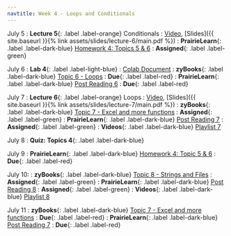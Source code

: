 ```yaml
---
navtitle: Week 4 - Loops and Conditionals
---
```


July 5
: **Lecture 5**{: .label .label-orange} Conditionals
  : [Video](https://mediaspace.illinois.edu/media/t/1_u5gysrcs), [Slides]({{ site.baseurl }}{% link assets/slides/lecture-6/main.pdf %})
: **PrairieLearn**{: .label .label-dark-blue}  [Homework 4: Topics 5 &  6](#)
  : **Assigned**{: .label .label-green} 

July 6
: **Lab 4**{: .label .label-light-blue}[](#)
  : [Colab Document](https://drive.google.com/file/d/1Rb-7yBnWAINiS5Fd_jIQUzWZIO0pli6y/view?usp=sharing)
: **zyBooks**{: .label .label-dark-blue} [Topic 6 - Loops](#)
  : **Due**{: .label .label-red} 
: **PrairieLearn**{: .label .label-dark-blue}  [Post Reading 6](#)
  : **Due**{: .label .label-red} 

July 7
: **Lecture 6**{: .label .label-orange} Loops
  : [Video](https://mediaspace.illinois.edu/media/t/1_8q8dg2p9), [Slides]({{ site.baseurl }}{% link assets/slides/lecture-7/main.pdf %})
: **zyBooks**{: .label .label-dark-blue} [Topic 7 - Excel and more functions](#)
  : **Assigned**{: .label .label-green} 
: **PrairieLearn**{: .label .label-dark-blue} [Post Reading 7](#)
  : **Assigned**{: .label .label-green} 
: **Videos**{: .label .label-dark-blue} [Playlist 7](https://mediaspace.illinois.edu/playlist/dedicated/214548063/1_stndhleu/)

July 8
: **Quiz: Topics 4**{: .label .label-dark-blue}  

July 9
: **PrairieLearn**{: .label .label-dark-blue}  [Homework 4: Topic 5 & 6](#)
  : **Due**{: .label .label-red} 

July 10:
: **zyBooks**{: .label .label-dark-blue} [Topic 8 - Strings and Files](#)
  : **Assigned**{: .label .label-green} 
: **PrairieLearn**{: .label .label-dark-blue} [Post Reading 8](#)
  : **Assigned**{: .label .label-green} 
: **Videos**{: .label .label-dark-blue} [Playlist 8](https://mediaspace.illinois.edu/playlist/dedicated/214548063/1_z2v092y7/)

July 11
: **zyBooks**{: .label .label-dark-blue} [Topic 7 - Excel and more functions](#)
  : **Due**{: .label .label-red} 
: **PrairieLearn**{: .label .label-dark-blue} [Post Reading 7](#)
  : **Due**{: .label .label-red} 
